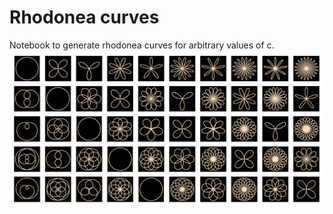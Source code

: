 # Rhodonea curves

Notebook to generate rhodonea curves for arbitrary values of c.
<img src="/images/rhodonea10_crop.png">
